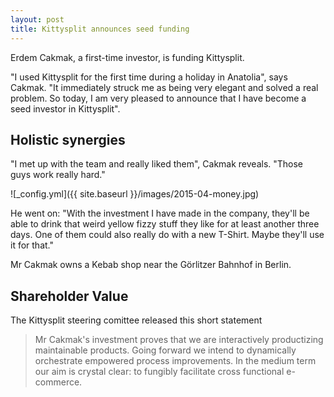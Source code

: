 ```yaml
---
layout: post
title: Kittysplit announces seed funding
---
```

Erdem Cakmak, a first-time investor, is funding Kittysplit.

"I used Kittysplit for the first time during a holiday in Anatolia", says Cakmak. "It immediately struck me as being very elegant and solved a real problem. So today, I am very pleased to announce that I have become a seed investor in Kittysplit".

## Holistic synergies
"I met up with the team and really liked them", Cakmak reveals. "Those guys work really hard."

![_config.yml]({{ site.baseurl }}/images/2015-04-money.jpg)

He went on: "With the investment I have made in the company, they'll be able to drink that weird yellow fizzy stuff they like for at least another three days. One of them could also really do with a new T-Shirt. Maybe they'll use it for that."

Mr Cakmak owns a Kebab shop near the Görlitzer Bahnhof in Berlin.

## Shareholder Value
The Kittysplit steering comittee released this short statement

<blockquote>
Mr Cakmak's investment proves that we are interactively productizing maintainable products. Going forward we intend to dynamically orchestrate empowered process improvements. In the medium term our aim is crystal clear: to fungibly facilitate cross functional e-commerce.
</blockquote>
